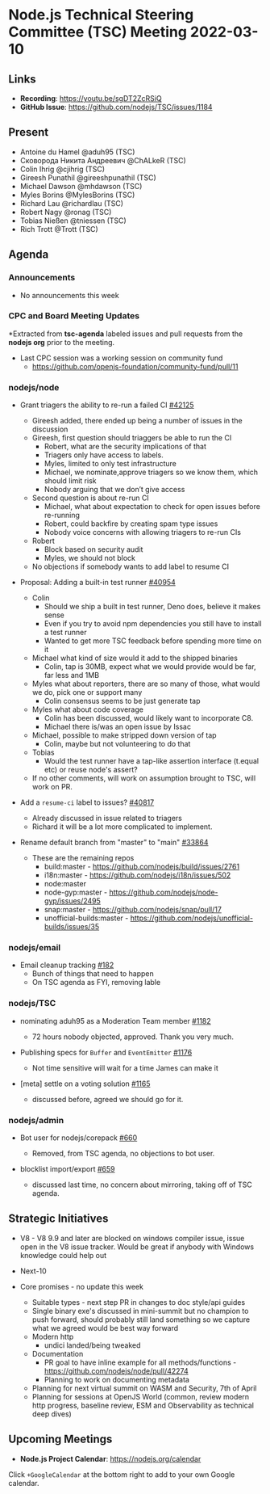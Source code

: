 # Node.js Technical Steering Committee (TSC) Meeting 2022-03-10

## Links

* **Recording**:  <https://youtu.be/sgDT2ZcRSiQ>
* **GitHub Issue**: <https://github.com/nodejs/TSC/issues/1184>

## Present

* Antoine du Hamel @aduh95 (TSC)
* Сковорода Никита Андреевич @ChALkeR (TSC)
* Colin Ihrig @cjihrig (TSC)
* Gireesh Punathil @gireeshpunathil (TSC)
* Michael Dawson @mhdawson (TSC)
* Myles Borins @MylesBorins (TSC)
* Richard Lau @richardlau (TSC)
* Robert Nagy @ronag (TSC)
* Tobias Nießen @tniessen (TSC)
* Rich Trott @Trott (TSC)

## Agenda

### Announcements

* No announcements this week

### CPC and Board Meeting Updates

*Extracted from **tsc-agenda** labeled issues and pull requests from the **nodejs org** prior to the meeting.

* Last CPC session was a working session on community fund
  * <https://github.com/openjs-foundation/community-fund/pull/11>

### nodejs/node

* Grant triagers the ability to re-run a failed CI [#42125](https://github.com/nodejs/node/issues/42125)
  * Gireesh added, there ended up being a number of issues in the discussion
  * Gireesh, first question should triaggers be able to run the CI
    * Robert, what are the security implications of that
    * Triagers only have access to labels.
    * Myles, limited to only test infrastructure
    * Michael, we nominate,approve triagers so we know them, which should limit risk
    * Nobody arguing that we don’t give access
  * Second question is about re-run CI
    * Michael, what about expectation to check for open issues before re-running
    * Robert, could backfire by creating spam type issues
    * Nobody voice concerns with allowing triagers to re-run CIs
  * Robert
    * Block based on security audit
    * Myles, we should not block
  * No objections if somebody wants to add label to resume CI

* Proposal: Adding a built-in test runner [#40954](https://github.com/nodejs/node/issues/40954)
  * Colin
    * Should we ship a built in test runner, Deno does, believe it makes sense
    * Even if you try to avoid npm dependencies you still have to install a test runner
    * Wanted to get more TSC feedback before spending more time on it
  * Michael what kind of size would it add to the shipped binaries
    * Colin, tap is 30MB, expect what we would provide would be far, far less and 1MB
  * Myles what about reporters, there are so many of those, what would we do, pick one
    or support many
    * Colin consensus seems to be just generate tap
  * Myles what about code coverage
    * Colin has been discussed, would likely want to incorporate C8.
    * Michael there is/was an open issue by Issac
  * Michael, possible to make stripped down version of tap
    * Colin, maybe but not volunteering to do that
  * Tobias
    * Would the test runner have a tap-like assertion interface (t.equal etc) or reuse node's assert?
  * If no other comments, will work on assumption brought to TSC, will work on PR.

* Add a `resume-ci` label to issues? [#40817](https://github.com/nodejs/node/issues/40817)
  * Already discussed in issue related to triagers
  * Richard it will be a lot more complicated to implement.

* Rename default branch from "master" to "main" [#33864](https://github.com/nodejs/node/issues/33864)
  * These are the remaining repos
    * build:master - <https://github.com/nodejs/build/issues/2761>
    * i18n:master - <https://github.com/nodejs/i18n/issues/502>
    * node:master
    * node-gyp:master - <https://github.com/nodejs/node-gyp/issues/2495>
    * snap:master - <https://github.com/nodejs/snap/pull/17>
    * unofficial-builds:master - <https://github.com/nodejs/unofficial-builds/issues/35>

### nodejs/email

* Email cleanup tracking [#182](https://github.com/nodejs/email/issues/182)
  * Bunch of things that need to happen
  * On TSC agenda as FYI, removing lable

### nodejs/TSC

* nominating aduh95 as a Moderation Team member [#1182](https://github.com/nodejs/TSC/issues/1182)
  * 72 hours nobody objected, approved. Thank you very much.

* Publishing specs for `Buffer` and `EventEmitter` [#1176](https://github.com/nodejs/TSC/issues/1176)
  * Not time sensitive will wait for a time James can make it

* \[meta\] settle on a voting solution [#1165](https://github.com/nodejs/TSC/issues/1165)
  * discussed before, agreed we should go for it.

### nodejs/admin

* Bot user for nodejs/corepack [#660](https://github.com/nodejs/admin/issues/660)
  * Removed, from TSC agenda, no objections to bot user.

* blocklist import/export [#659](https://github.com/nodejs/admin/issues/659)
  * discussed last time, no concern about mirroring, taking off of TSC agenda.

## Strategic Initiatives

* V8 - V8 9.9 and later are blocked on windows compiler issue, issue open in the V8 issue tracker. Would be great if anybody with Windows knowledge could help out
* Next-10

* Core promises - no update this week
  * Suitable types - next step PR in changes to doc style/api guides
  * Single binary exe's discussed in mini-summit but no champion to push forward, should probably still land something so we capture what we agreed would be best way forward
  * Modern http
    * undici landed/being tweaked
  * Documentation
    * PR goal to have inline example for all methods/functions - <https://github.com/nodejs/node/pull/42274>
    * Planning to work on documenting metadata
  * Planning for next virtual summit on WASM and Security, 7th of April
  * Planning for sessions at OpenJS World (common, review modern http progress, baseline review, ESM and Observability as technical deep dives)

## Upcoming Meetings

* **Node.js Project Calendar**: <https://nodejs.org/calendar>

Click `+GoogleCalendar` at the bottom right to add to your own Google calendar.
